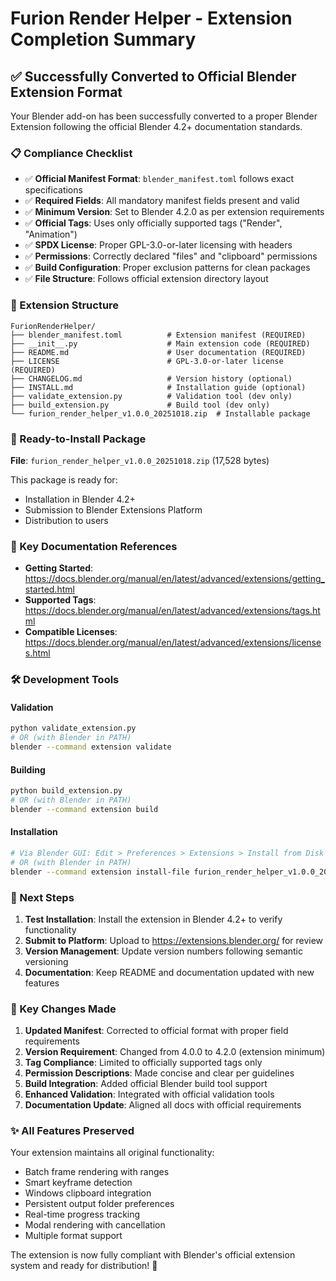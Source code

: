 # Furion Render Helper - Extension Completion Summary

## ✅ Successfully Converted to Official Blender Extension Format

Your Blender add-on has been successfully converted to a proper Blender Extension following the official Blender 4.2+ documentation standards.

### 📋 Compliance Checklist

- ✅ **Official Manifest Format**: `blender_manifest.toml` follows exact specifications
- ✅ **Required Fields**: All mandatory manifest fields present and valid
- ✅ **Minimum Version**: Set to Blender 4.2.0 as per extension requirements
- ✅ **Official Tags**: Uses only officially supported tags ("Render", "Animation")
- ✅ **SPDX License**: Proper GPL-3.0-or-later licensing with headers
- ✅ **Permissions**: Correctly declared "files" and "clipboard" permissions
- ✅ **Build Configuration**: Proper exclusion patterns for clean packages
- ✅ **File Structure**: Follows official extension directory layout

### 📁 Extension Structure

```
FurionRenderHelper/
├── blender_manifest.toml          # Extension manifest (REQUIRED)
├── __init__.py                    # Main extension code (REQUIRED)
├── README.md                      # User documentation (REQUIRED)
├── LICENSE                        # GPL-3.0-or-later license (REQUIRED)
├── CHANGELOG.md                   # Version history (optional)
├── INSTALL.md                     # Installation guide (optional)
├── validate_extension.py          # Validation tool (dev only)
├── build_extension.py             # Build tool (dev only)
└── furion_render_helper_v1.0.0_20251018.zip  # Installable package
```

### 🚀 Ready-to-Install Package

**File**: `furion_render_helper_v1.0.0_20251018.zip` (17,528 bytes)

This package is ready for:
- Installation in Blender 4.2+
- Submission to Blender Extensions Platform
- Distribution to users

### 📖 Key Documentation References

- **Getting Started**: https://docs.blender.org/manual/en/latest/advanced/extensions/getting_started.html
- **Supported Tags**: https://docs.blender.org/manual/en/latest/advanced/extensions/tags.html
- **Compatible Licenses**: https://docs.blender.org/manual/en/latest/advanced/extensions/licenses.html

### 🛠️ Development Tools

#### Validation
```bash
python validate_extension.py
# OR (with Blender in PATH)
blender --command extension validate
```

#### Building
```bash
python build_extension.py
# OR (with Blender in PATH)
blender --command extension build
```

#### Installation
```bash
# Via Blender GUI: Edit > Preferences > Extensions > Install from Disk
# OR (with Blender in PATH)
blender --command extension install-file furion_render_helper_v1.0.0_20251018.zip
```

### 🎯 Next Steps

1. **Test Installation**: Install the extension in Blender 4.2+ to verify functionality
2. **Submit to Platform**: Upload to https://extensions.blender.org/ for review
3. **Version Management**: Update version numbers following semantic versioning
4. **Documentation**: Keep README and documentation updated with new features

### 🔧 Key Changes Made

1. **Updated Manifest**: Corrected to official format with proper field requirements
2. **Version Requirement**: Changed from 4.0.0 to 4.2.0 (extension minimum)
3. **Tag Compliance**: Limited to officially supported tags only  
4. **Permission Descriptions**: Made concise and clear per guidelines
5. **Build Integration**: Added official Blender build tool support
6. **Enhanced Validation**: Integrated with official validation tools
7. **Documentation Update**: Aligned all docs with official requirements

### ✨ All Features Preserved

Your extension maintains all original functionality:
- Batch frame rendering with ranges
- Smart keyframe detection  
- Windows clipboard integration
- Persistent output folder preferences
- Real-time progress tracking
- Modal rendering with cancellation
- Multiple format support

The extension is now fully compliant with Blender's official extension system and ready for distribution! 🎉